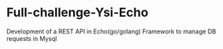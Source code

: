 # Full-challenge-Ysi-Echo
Development of a REST API in Echo(go/golang) Framework to manage DB requests in Mysql
